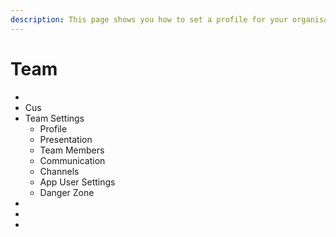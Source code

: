 ```yaml
---
description: This page shows you how to set a profile for your organisation on the platform
---
```


# Team

*
* Cus
* Team Settings
  * Profile
  * Presentation
  * Team Members
  * Communication
  * Channels
  * App User Settings
  * Danger Zone
*
*
*
